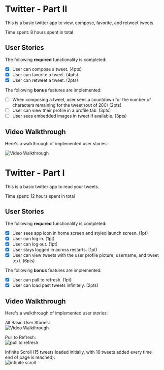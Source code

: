 # Twitter - Part II

This is a basic twitter app to view, compose, favorite, and retweet tweets.

Time spent: 8 hours spent in total

## User Stories

The following **required** functionality is completed:

- [x] User can compose a tweet. (4pts)
- [x] User can favorite a tweet. (4pts)
- [x] User can retweet a tweet. (2pts)

The following **bonus** features are implemented:

- [ ] When composing a tweet, user sees a countdown for the number of characters remaining for the tweet (out of 280) (2pts)
- [ ] User can view their profile in a profile tab. (3pts)
- [ ] User sees embedded images in tweet if available. (3pts)

## Video Walkthrough

Here's a walkthrough of implemented user stories:

<img src='http://g.recordit.co/NpB56IT7Oo.gif' title='Video Walkthrough' width='' alt='Video Walkthrough' />





# Twitter - Part I

This is a basic twitter app to read your tweets.

Time spent: 12 hours spent in total

## User Stories

The following **required** functionality is completed:

- [x] User sees app icon in home screen and styled launch screen. (1pt)
- [x] User can log in. (1pt)
- [x] User can log out. (1pt)
- [x] User stays logged in across restarts. (1pt)
- [x] User can view tweets with the user profile picture, username, and tweet text. (6pts)

The following **bonus** features are implemented:

- [x] User can pull to refresh. (1pt)
- [x] User can load past tweets infinitely. (2pts)

## Video Walkthrough

Here's a walkthrough of implemented user stories:



All Basic User Stories:<br>
<img src='http://g.recordit.co/NKXgsYQjDO.gif' title='Video Walkthrough' width='' alt='Video Walkthrough' />


Pull to Refresh:<br>
<img src='http://g.recordit.co/pJxVKamh57.gif' title='Pull to refresh' width='' alt='pull to refresh' />


Infinite Scroll (15 tweets loaded initially, with 10 tweets added every time end of page is reached):<br>
<img src='http://g.recordit.co/emzCa8B0kU.gif' title='Infinite Scroll' width='' alt='infinite scroll' />
